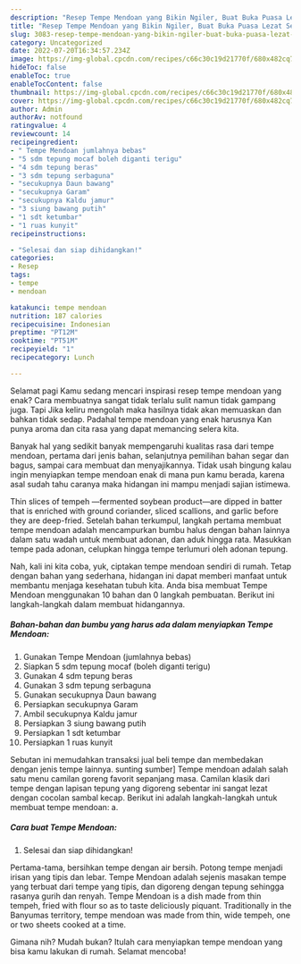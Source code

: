 ```yaml
---
description: "Resep Tempe Mendoan yang Bikin Ngiler, Buat Buka Puasa Lezat Sekali"
title: "Resep Tempe Mendoan yang Bikin Ngiler, Buat Buka Puasa Lezat Sekali"
slug: 3083-resep-tempe-mendoan-yang-bikin-ngiler-buat-buka-puasa-lezat-sekali
category: Uncategorized
date: 2022-07-20T16:34:57.234Z
image: https://img-global.cpcdn.com/recipes/c66c30c19d21770f/680x482cq70/tempe-mendoan-foto-resep-utama.jpg
hideToc: false
enableToc: true
enableTocContent: false
thumbnail: https://img-global.cpcdn.com/recipes/c66c30c19d21770f/680x482cq70/tempe-mendoan-foto-resep-utama.jpg
cover: https://img-global.cpcdn.com/recipes/c66c30c19d21770f/680x482cq70/tempe-mendoan-foto-resep-utama.jpg
author: Admin
authorAv: notfound
ratingvalue: 4
reviewcount: 14
recipeingredient:
- " Tempe Mendoan jumlahnya bebas"
- "5 sdm tepung mocaf boleh diganti terigu"
- "4 sdm tepung beras"
- "3 sdm tepung serbaguna"
- "secukupnya Daun bawang"
- "secukupnya Garam"
- "secukupnya Kaldu jamur"
- "3 siung bawang putih"
- "1 sdt ketumbar"
- "1 ruas kunyit"
recipeinstructions:

- "Selesai dan siap dihidangkan!"
categories:
- Resep
tags:
- tempe
- mendoan

katakunci: tempe mendoan 
nutrition: 187 calories
recipecuisine: Indonesian
preptime: "PT12M"
cooktime: "PT51M"
recipeyield: "1"
recipecategory: Lunch

---
```



Selamat pagi Kamu sedang mencari inspirasi resep tempe mendoan yang enak? Cara membuatnya sangat tidak terlalu sulit namun tidak gampang juga. Tapi Jika keliru mengolah maka hasilnya tidak akan memuaskan dan bahkan tidak sedap. Padahal tempe mendoan yang enak harusnya Kan punya aroma dan cita rasa yang dapat memancing selera kita.


Banyak hal yang sedikit banyak mempengaruhi kualitas rasa dari tempe mendoan, pertama dari jenis bahan, selanjutnya pemilihan bahan segar dan bagus, sampai cara membuat dan menyajikannya. Tidak usah bingung kalau ingin menyiapkan tempe mendoan enak di mana pun kamu berada, karena asal sudah tahu caranya maka hidangan ini mampu menjadi sajian istimewa.

Thin slices of tempeh —fermented soybean product—are dipped in batter that is enriched with ground coriander, sliced scallions, and garlic before they are deep-fried. Setelah bahan terkumpul, langkah pertama membuat tempe mendoan adalah mencampurkan bumbu halus dengan bahan lainnya dalam satu wadah untuk membuat adonan, dan aduk hingga rata. Masukkan tempe pada adonan, celupkan hingga tempe terlumuri oleh adonan tepung.


Nah, kali ini kita coba, yuk, ciptakan tempe mendoan sendiri di rumah. Tetap dengan bahan yang sederhana, hidangan ini dapat memberi manfaat untuk membantu menjaga kesehatan tubuh kita. Anda bisa membuat Tempe Mendoan menggunakan 10 bahan dan 0 langkah pembuatan. Berikut ini langkah-langkah dalam membuat hidangannya.

<!--inarticleads1-->

##### Bahan-bahan dan bumbu yang harus ada dalam menyiapkan Tempe Mendoan:

1. Gunakan  Tempe Mendoan (jumlahnya bebas)
1. Siapkan 5 sdm tepung mocaf (boleh diganti terigu)
1. Gunakan 4 sdm tepung beras
1. Gunakan 3 sdm tepung serbaguna
1. Gunakan secukupnya Daun bawang
1. Persiapkan secukupnya Garam
1. Ambil secukupnya Kaldu jamur
1. Persiapkan 3 siung bawang putih
1. Persiapkan 1 sdt ketumbar
1. Persiapkan 1 ruas kunyit


Sebutan ini memudahkan transaksi jual beli tempe dan membedakan dengan jenis tempe lainnya. sunting sumber] Tempe mendoan adalah salah satu menu camilan goreng favorit sepanjang masa. Camilan klasik dari tempe dengan lapisan tepung yang digoreng sebentar ini sangat lezat dengan cocolan sambal kecap. Berikut ini adalah langkah-langkah untuk membuat tempe mendoan: a. 

<!--inarticleads2-->

##### Cara buat Tempe Mendoan:


1. Selesai dan siap dihidangkan!

Pertama-tama, bersihkan tempe dengan air bersih. Potong tempe menjadi irisan yang tipis dan lebar. Tempe Mendoan adalah sejenis masakan tempe yang terbuat dari tempe yang tipis, dan digoreng dengan tepung sehingga rasanya gurih dan renyah. Tempe Mendoan is a dish made from thin tempeh, fried with flour so as to taste deliciously piquant. Traditionally in the Banyumas territory, tempe mendoan was made from thin, wide tempeh, one or two sheets cooked at a time. 

Gimana nih? Mudah bukan? Itulah cara menyiapkan tempe mendoan yang bisa kamu lakukan di rumah. Selamat mencoba!
